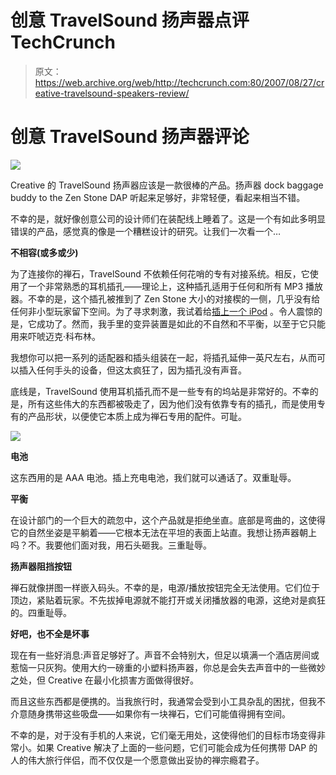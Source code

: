 # 创意 TravelSound 扬声器点评 TechCrunch

> 原文：<https://web.archive.org/web/http://techcrunch.com:80/2007/08/27/creative-travelsound-speakers-review/>

# 创意 TravelSound 扬声器评论

![](img/32387176f438dfc9f9f54c09a5afb833.png)

Creative 的 TravelSound 扬声器应该是一款很棒的产品。扬声器 dock baggage buddy to the Zen Stone DAP 听起来足够好，非常轻便，看起来相当不错。

不幸的是，就好像创意公司的设计师们在装配线上睡着了。这是一个有如此多明显错误的产品，感觉真的像是一个糟糕设计的研究。让我们一次看一个…

**不相容(或多或少)**

为了连接你的禅石，TravelSound 不依赖任何花哨的专有对接系统。相反，它使用了一个非常熟悉的耳机插孔——理论上，这种插孔适用于任何和所有 MP3 播放器。不幸的是，这个插孔被推到了 Zen Stone 大小的对接楔的一侧，几乎没有给任何非小型玩家留下空间。为了寻求刺激，我试着给[插上一个 iPod](https://web.archive.org/web/20220928044305/http://crunchgear.com/2007/08/27/what-happens-when-you-plug-an-ipod-into-a-creative-travelsound-for-the-zen-stone/) 。令人震惊的是，它成功了。然而，我手里的变异装置是如此的不自然和不平衡，以至于它只能用来吓唬迈克·科布林。

我想你可以把一系列的适配器和插头组装在一起，将插孔延伸一英尺左右，从而可以插入任何手头的设备，但这太疯狂了，因为插孔没有声音。

底线是，TravelSound 使用耳机插孔而不是一些专有的坞站是非常好的。不幸的是，所有这些伟大的东西都被吸走了，因为他们没有依靠专有的插孔，而是使用专有的产品形状，以便使它本质上成为禅石专用的配件。可耻。

![](img/cef9f04012a63d8128df2f2632a7f32f.png)

**电池**

这东西用的是 AAA 电池。插上充电电池，我们就可以通话了。双重耻辱。

**平衡**

在设计部门的一个巨大的疏忽中，这个产品就是拒绝坐直。底部是弯曲的，这使得它的自然坐姿是平躺着——它根本无法在平坦的表面上站直。我想让扬声器朝上吗？不。我要他们面对我，用石头砸我。三重耻辱。

**扬声器阻挡按钮**

禅石就像拼图一样嵌入码头。不幸的是，电源/播放按钮完全无法使用。它们位于顶边，紧贴着玩家。不先拔掉电源就不能打开或关闭播放器的电源，这绝对是疯狂的。四重耻辱。

**好吧，也不全是坏事**

现在有一些好消息:声音足够好了。声音不会特别大，但足以填满一个酒店房间或惹恼一只灰狗。使用大约一磅重的小塑料扬声器，你总是会失去声音中的一些微妙之处，但 Creative 在最小化损害方面做得很好。

而且这些东西都是便携的。当我旅行时，我通常会受到小工具杂乱的困扰，但我不介意随身携带这些吸盘——如果你有一块禅石，它们可能值得拥有空间。

不幸的是，对于没有手机的人来说，它们毫无用处，这使得他们的目标市场变得非常小。如果 Creative 解决了上面的一些问题，它们可能会成为任何携带 DAP 的人的伟大旅行伴侣，而不仅仅是一个愿意做出妥协的禅宗瘾君子。